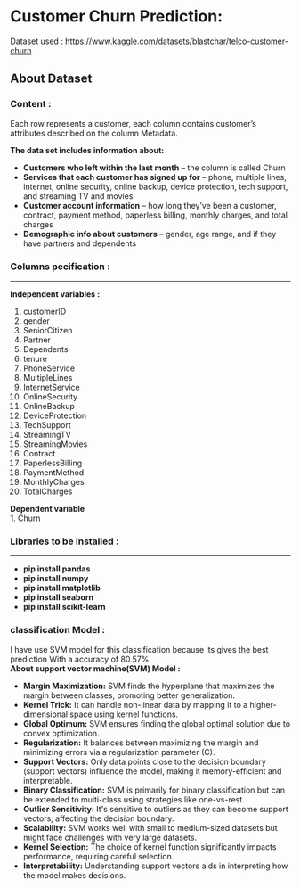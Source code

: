 # Customer Churn Prediction:
Dataset used : https://www.kaggle.com/datasets/blastchar/telco-customer-churn
## About Dataset
### Content :
Each row represents a customer, each column contains customer’s attributes described on the column Metadata.

**The data set includes information about:**

* **Customers who left within the last month** – the column is called Churn
* **Services that each customer has signed up for** – phone, multiple lines, internet, online security, online backup, device protection, tech support, and streaming TV and movies
* **Customer account information** – how long they’ve been a customer, contract, payment method, paperless billing, monthly charges, and total charges
* **Demographic info about customers** – gender, age range, and if they have partners and dependents

### Columns pecification :
---
**Independent variables :**
<br>    
 1.   customerID        
 2.   gender            
 3.   SeniorCitizen     
 4.   Partner           
 5.   Dependents        
 6.   tenure            
 7.   PhoneService      
 8.   MultipleLines     
 9.   InternetService   
 10.  OnlineSecurity    
 11.  OnlineBackup      
 12.  DeviceProtection  
 13.  TechSupport       
 14.  StreamingTV       
 15.  StreamingMovies   
 16.  Contract        
 17.  PaperlessBilling  
 18.  PaymentMethod     
 19.  MonthlyCharges    
 20.  TotalCharges     

 **Dependent variable**
<br> 1.  Churn             

### Libraries to be installed :
---
* **pip install pandas**
* **pip install numpy**
* **pip install matplotlib**
* **pip install seaborn**
* **pip install scikit-learn**

### classification Model :
I have use SVM model for this classification because its gives the best prediction  With a accuracy of 80.57%.
<br>**About support vector machine(SVM) Model :**
* **Margin Maximization:** SVM finds the hyperplane that maximizes the margin between classes, promoting better generalization.
* **Kernel Trick:** It can handle non-linear data by mapping it to a higher-dimensional space using kernel functions.
* **Global Optimum:** SVM ensures finding the global optimal solution due to convex optimization.
* **Regularization:** It balances between maximizing the margin and minimizing errors via a regularization parameter (C).
* **Support Vectors:** Only data points close to the decision boundary (support vectors) influence the model, making it memory-efficient and interpretable.
* **Binary Classification:** SVM is primarily for binary classification but can be extended to multi-class using strategies like one-vs-rest.
* **Outlier Sensitivity:** It's sensitive to outliers as they can become support vectors, affecting the decision boundary.
* **Scalability:** SVM works well with small to medium-sized datasets but might face challenges with very large datasets.
* **Kernel Selection:** The choice of kernel function significantly impacts performance, requiring careful selection.
* **Interpretability:** Understanding support vectors aids in interpreting how the model makes decisions.
